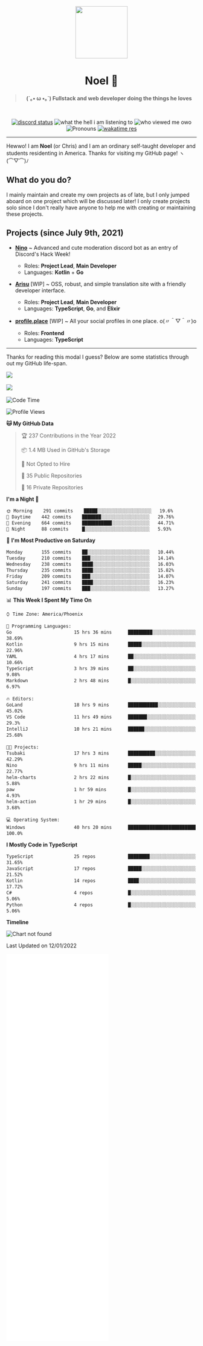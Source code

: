 <div align='center'>
  <div align='center'>
    <img
      src='https://cdn.floofy.dev/art/icons/icon_cinnamonserval.png'
      width='138'
      height='138'
    />
  </div>
  <h1>Noel 🐾</h1>
  <blockquote><strong>(´｡• ω •｡`) Fullstack and web developer doing the things he loves</strong></blockquote>

  <br />

  <a href='https://discord.com/users/280158289667555328' target='_blank'><img alt="discord status" src="https://dev.discordprofiles.me/badge/status/280158289667555328" /></a>
  <img alt="what the hell i am listening to" src="https://dev.discordprofiles.me/badge/spotify/280158289667555328" />
  <img alt="who viewed me owo" src="https://komarev.com/ghpvc/?username=auguwu" />
  <img alt='Pronouns' src='https://img.shields.io/endpoint?url=https://pronoundb.org/shields/6004d014406af11e4593a013' />
  <a href="https://wakatime.com/@auguwu" target='_blank'>
    <img alt='wakatime res' src='https://wakatime.com/badge/user/89736485-42ec-4c0f-a2f3-481db74514dc.svg' />
  </a>
</div>

<hr />

Hewwo! I am **Noel** (or Chris) and I am an ordinary self-taught developer and students residenting in America. Thanks for visiting my GitHub page! ヽ(⌒▽⌒)ﾉ

## What do you do?
I mainly maintain and create my own projects as of late, but I only jumped aboard on one project which will be discussed later! I only create projects
solo since I don't really have anyone to help me with creating or maintaining these projects.

## Projects (since July 9th, 2021)
- [**Nino**](https://nino.sh) ~ Advanced and cute moderation discord bot as an entry of Discord's Hack Week!
  - Roles: **Project Lead**, **Main Developer**
  - Languages: **Kotlin** + **Go**

- [**Arisu**](https://arisu.land) [WIP] ~ OSS, robust, and simple translation site with a friendly developer interface.
  - Roles: **Project Lead**, **Main Developer**
  - Languages: **TypeScript**, **Go**, and **Elixir**

- [**profile.place**](https://profile.place) [WIP] ~ All your social profiles in one place. o(〃＾▽＾〃)o
  - Roles: **Frontend**
  - Languages: **TypeScript**

---

Thanks for reading this modal I guess? Below are some statistics through out my GitHub life-span.

![](https://github-readme-stats.vercel.app/api?username=auguwu&count_private=true&show_icons=true&theme=gruvbox)

![](https://github-readme-stats.vercel.app/api/top-langs/?username=auguwu&layout=compact&theme=gruvbox)

<!--START_SECTION:waka-->
![Code Time](http://img.shields.io/badge/Code%20Time-2%2C622%20hrs%2047%20mins-blue)

![Profile Views](http://img.shields.io/badge/Profile%20Views-24-blue)

**🐱 My GitHub Data** 

> 🏆 237 Contributions in the Year 2022
 > 
> 📦 1.4 MB Used in GitHub's Storage 
 > 
> 🚫 Not Opted to Hire
 > 
> 📜 35 Public Repositories 
 > 
> 🔑 16 Private Repositories  
 > 
**I'm a Night 🦉** 

```text
🌞 Morning    291 commits    █████░░░░░░░░░░░░░░░░░░░░   19.6% 
🌆 Daytime    442 commits    ███████░░░░░░░░░░░░░░░░░░   29.76% 
🌃 Evening    664 commits    ███████████░░░░░░░░░░░░░░   44.71% 
🌙 Night      88 commits     █░░░░░░░░░░░░░░░░░░░░░░░░   5.93%

```
📅 **I'm Most Productive on Saturday** 

```text
Monday       155 commits    ██░░░░░░░░░░░░░░░░░░░░░░░   10.44% 
Tuesday      210 commits    ███░░░░░░░░░░░░░░░░░░░░░░   14.14% 
Wednesday    238 commits    ████░░░░░░░░░░░░░░░░░░░░░   16.03% 
Thursday     235 commits    ████░░░░░░░░░░░░░░░░░░░░░   15.82% 
Friday       209 commits    ███░░░░░░░░░░░░░░░░░░░░░░   14.07% 
Saturday     241 commits    ████░░░░░░░░░░░░░░░░░░░░░   16.23% 
Sunday       197 commits    ███░░░░░░░░░░░░░░░░░░░░░░   13.27%

```


📊 **This Week I Spent My Time On** 

```text
⌚︎ Time Zone: America/Phoenix

💬 Programming Languages: 
Go                       15 hrs 36 mins      █████████░░░░░░░░░░░░░░░░   38.69% 
Kotlin                   9 hrs 15 mins       █████░░░░░░░░░░░░░░░░░░░░   22.96% 
YAML                     4 hrs 17 mins       ██░░░░░░░░░░░░░░░░░░░░░░░   10.66% 
TypeScript               3 hrs 39 mins       ██░░░░░░░░░░░░░░░░░░░░░░░   9.08% 
Markdown                 2 hrs 48 mins       █░░░░░░░░░░░░░░░░░░░░░░░░   6.97%

🔥 Editors: 
GoLand                   18 hrs 9 mins       ███████████░░░░░░░░░░░░░░   45.02% 
VS Code                  11 hrs 49 mins      ███████░░░░░░░░░░░░░░░░░░   29.3% 
IntelliJ                 10 hrs 21 mins      ██████░░░░░░░░░░░░░░░░░░░   25.68%

🐱‍💻 Projects: 
Tsubaki                  17 hrs 3 mins       ██████████░░░░░░░░░░░░░░░   42.29% 
Nino                     9 hrs 11 mins       █████░░░░░░░░░░░░░░░░░░░░   22.77% 
helm-charts              2 hrs 22 mins       █░░░░░░░░░░░░░░░░░░░░░░░░   5.88% 
paw                      1 hr 59 mins        █░░░░░░░░░░░░░░░░░░░░░░░░   4.93% 
helm-action              1 hr 29 mins        █░░░░░░░░░░░░░░░░░░░░░░░░   3.68%

💻 Operating System: 
Windows                  40 hrs 20 mins      █████████████████████████   100.0%

```

**I Mostly Code in TypeScript** 

```text
TypeScript               25 repos            ████████░░░░░░░░░░░░░░░░░   31.65% 
JavaScript               17 repos            █████░░░░░░░░░░░░░░░░░░░░   21.52% 
Kotlin                   14 repos            ████░░░░░░░░░░░░░░░░░░░░░   17.72% 
C#                       4 repos             █░░░░░░░░░░░░░░░░░░░░░░░░   5.06% 
Python                   4 repos             █░░░░░░░░░░░░░░░░░░░░░░░░   5.06%

```


**Timeline**

![Chart not found](https://raw.githubusercontent.com/auguwu/auguwu/master/charts/bar_graph.png) 


 Last Updated on 12/01/2022
<!--END_SECTION:waka-->

![](./github-metrics.svg)
